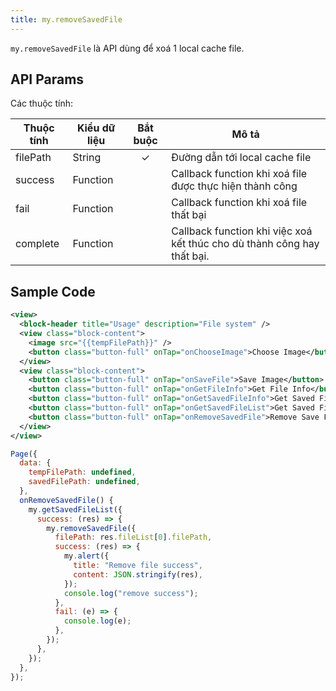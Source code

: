 ```yaml
---
title: my.removeSavedFile
---
```


`my.removeSavedFile` là API dùng để xoá 1 local cache file.

## API Params

Các thuộc tính:

| Thuộc tính | Kiểu dữ liệu     | Bắt buộc | Mô tả                                                                  |
| ---------- | -------- | :------: | ------------------------------------------------------------------------------ |
| filePath      | String   | ✓        |  Đường dẫn tới local cache file                   |
| success    | Function |        | Callback function khi xoá file được thực hiện thành công                     |
| fail       | Function |        | Callback function khi xoá file thất bại                                      |
| complete   | Function |        | Callback function khi việc xoá kết thúc cho dù thành công hay thất bại. |

## Sample Code

```xml
<view>
  <block-header title="Usage" description="File system" />
  <view class="block-content">
    <image src="{{tempFilePath}}" />
    <button class="button-full" onTap="onChooseImage">Choose Image</button>
  </view>
  <view class="block-content">
    <button class="button-full" onTap="onSaveFile">Save Image</button>
    <button class="button-full" onTap="onGetFileInfo">Get File Info</button>
    <button class="button-full" onTap="onGetSavedFileInfo">Get Saved File Info</button>
    <button class="button-full" onTap="onGetSavedFileList">Get Saved File List</button>
    <button class="button-full" onTap="onRemoveSavedFile">Remove Save File</button>
  </view>
</view>
```

```js
Page({
  data: {
    tempFilePath: undefined,
    savedFilePath: undefined,
  },
  onRemoveSavedFile() {
    my.getSavedFileList({
      success: (res) => {
        my.removeSavedFile({
          filePath: res.fileList[0].filePath,
          success: (res) => {
            my.alert({
              title: "Remove file success",
              content: JSON.stringify(res),
            });
            console.log("remove success");
          },
          fail: (e) => {
            console.log(e);
          },
        });
      },
    });
  },
});

```


